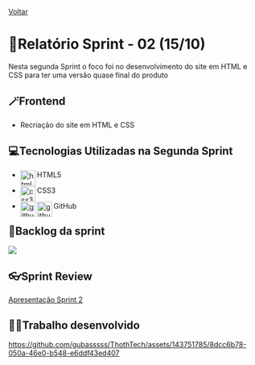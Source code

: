 <a href="../README.md">Voltar</a>

# 📄Relatório Sprint - 02 (15/10)

Nesta segunda Sprint o foco foi no desenvolvimento do site em HTML e CSS para ter uma versão quase final do produto

## 🪄Frontend

<ul>
<li>Recriação do site em HTML e CSS</li>
</ul>

<h2 aling="center"> 💻Tecnologias Utilizadas na Segunda Sprint </h2>
<span id="tecnologia">


 * <p>
   <img align="left" title="html5-logo" height="30px" src="https://user-images.githubusercontent.com/76211125/227503111-49bb0b02-2f06-4696-82e6-fbd8d0daed21.png"/>
     HTML5 
 </p>
 
 * <p>
      <img align="left" title="css3-logo" height="30px" src="https://user-images.githubusercontent.com/76211125/227503103-bb7005d7-5f2f-46e4-adb5-92ef19ce677d.png"/>  CSS3  
 </p>

 * <p>
      <img align="left" title="github-dark" height="30px" src="https://user-images.githubusercontent.com/76211125/227561942-1503fb74-eb8e-41d1-936e-bf22bc2d70eb.png#gh-dark-mode-only"/>
      <img align="left" title="github-light" height="30px" src="https://user-images.githubusercontent.com/76211125/227561896-a90cea71-7431-4908-ac8d-71fc02603eeb.png#gh-light-mode-only"/>
     GitHub 
 </p>


## 📃Backlog da sprint
<img align=center src="https://github.com/gubasssss/ThothTech/assets/143751785/5b63409b-e918-4b41-a91b-d2072cdb01ba"/>



## 👓Sprint Review
[Apresentação Sprint 2](https://github.com/gubasssss/ThothTech/files/12911276/Apresentacao.Sprint.2.pptx)



## 👨‍💻Trabalho desenvolvido
https://github.com/gubasssss/ThothTech/assets/143751785/8dcc6b78-050a-46e0-b548-e6ddf43ed407

